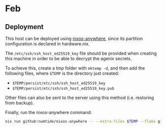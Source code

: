 # Feb

## Deployment

This host can be deployed using [nixos-anywhere](https://github.com/numtide/nixos-anywhere),
since its partition configuration is declared in hardware.nix.

The `/etc/ssh/ssh_host_ed25519_key` file should be provided when creating this machine in
order to be able to decrypt the agenix secrets.

To achieve this, create a tmp folder with `mktemp -d`, and then add the following files, where `$TEMP` is the directory just created:

- `$TEMP/persist/etc/ssh/ssh_host_ed25519_key`
- `$TEMP/persist/etc/ssh/ssh_host_ed25519_key.pub`

Other files can also be sent to the server using this method (i.e. restoring from backup).

Finally, run the nixos-anywhere command:

```bash
nix run github:numtide/nixos-anywhere -- --extra-files $TEMP --flake github:diogotcorreia/dotfiles#feb root@feb
```
